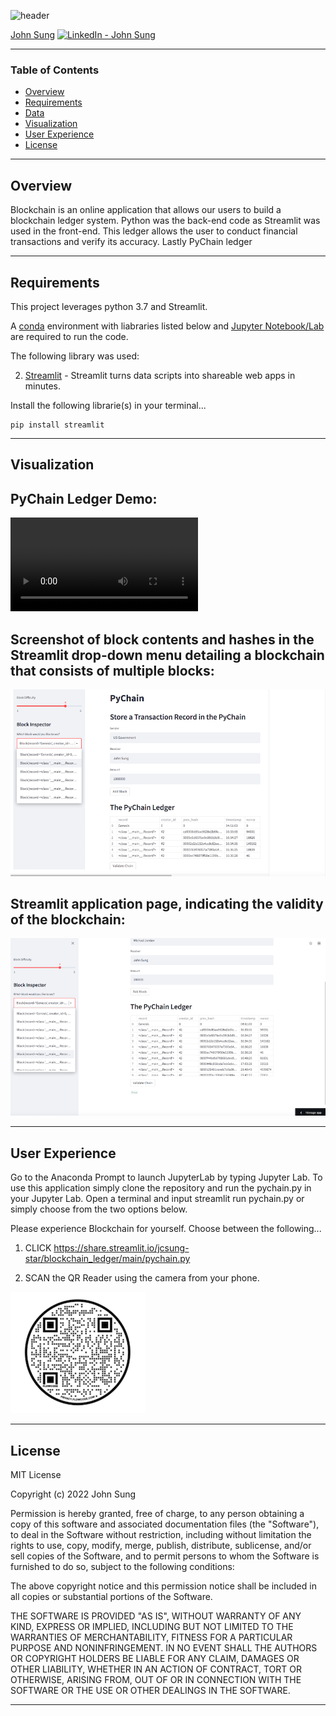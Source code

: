 ![header](https://capsule-render.vercel.app/api?type=waving&color=gradient&width=1000&height=200&section=header&text=Blockchain%20Ledger%20&fontSize=30&fontColor=black)

<!-- header is made with: https://github.com/kyechan99/capsule-render -->

[John Sung](https://linkedin.com/in/john-sung-3675569) [<img src="https://cdn2.auth0.com/docs/media/connections/linkedin.png" alt="LinkedIn -  John Sung" width=15/>](https://linkedin.com/in/john-sung-3675569/)
                                 

---

### Table of Contents

* [Overview](#overview)
* [Requirements](#requirements)
* [Data](#data)
* [Visualization](#visualization)
* [User Experience](#user-experience)
* [License](#license)  

---

## Overview

Blockchain is an online application that allows our users to build a blockchain ledger system. Python was the back-end code as Streamlit was used in the front-end. This ledger allows the user to conduct financial transactions and verify its accuracy. Lastly PyChain ledger

---

## Requirements


This project leverages python 3.7 and Streamlit.

A [conda](https://docs.conda.io/en/latest/) environment with liabraries listed below and [Jupyter Notebook/Lab](https://jupyter.org/) are required to run the code.

The following library was used:

2. [Streamlit](https://streamlit.io/) - Streamlit turns data scripts into shareable web apps in minutes.


Install the following librarie(s) in your terminal...

    pip install streamlit
 
---

## Visualization

## PyChain Ledger Demo:
![pychain_app](https://github.com/jcsung-star/Blockchain_Ledger/blob/main/images/pychain_ledger_demo.mov)

## Screenshot of block contents and hashes in the Streamlit drop-down menu detailing a blockchain that consists of multiple blocks:
![block_inspector](images/block_inspector.PNG)

## Streamlit application page, indicating the validity of the blockchain:
![blockchain_is_valid](images/validate_blockchain.PNG)

---

## User Experience

Go to the Anaconda Prompt to launch JupyterLab by typing Jupyter Lab. To use this application simply clone the repository and run the pychain.py in your Jupyter Lab. Open a terminal and input streamlit run pychain.py or simply choose from the two options below.

Please experience Blockchain for yourself. Choose between the following... 

1) CLICK https://share.streamlit.io/jcsung-star/blockchain_ledger/main/pychain.py

2) SCAN the QR Reader using the camera from your phone. 

![QR_Code](images/qr_code.PNG)


---

## License

MIT License

Copyright (c) 2022 John Sung

Permission is hereby granted, free of charge, to any person obtaining a copy
of this software and associated documentation files (the "Software"), to deal
in the Software without restriction, including without limitation the rights
to use, copy, modify, merge, publish, distribute, sublicense, and/or sell
copies of the Software, and to permit persons to whom the Software is
furnished to do so, subject to the following conditions:

The above copyright notice and this permission notice shall be included in all
copies or substantial portions of the Software.

THE SOFTWARE IS PROVIDED "AS IS", WITHOUT WARRANTY OF ANY KIND, EXPRESS OR
IMPLIED, INCLUDING BUT NOT LIMITED TO THE WARRANTIES OF MERCHANTABILITY,
FITNESS FOR A PARTICULAR PURPOSE AND NONINFRINGEMENT. IN NO EVENT SHALL THE
AUTHORS OR COPYRIGHT HOLDERS BE LIABLE FOR ANY CLAIM, DAMAGES OR OTHER
LIABILITY, WHETHER IN AN ACTION OF CONTRACT, TORT OR OTHERWISE, ARISING FROM,
OUT OF OR IN CONNECTION WITH THE SOFTWARE OR THE USE OR OTHER DEALINGS IN THE
SOFTWARE.

---


